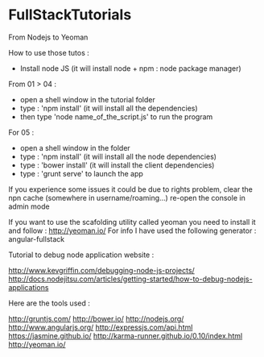 FullStackTutorials
==================

From Nodejs to Yeoman

How to use those tutos :

- Install node JS (it will install node + npm : node package manager)


From 01 > 04 : 
  - open a shell window in the tutorial folder
  - type : 'npm install' (it will install all the dependencies)
  - then type 'node name_of_the_script.js' to run the program
  

For 05 :
  - open a shell window in the folder
  - type : 'npm install' (it will install all the node dependencies)
  - type : 'bower install' (it will install the client dependencies)
  - type : 'grunt serve' to launch the app
  
If you experience some issues it could be due to rights problem,  clear the npn cache (somewhere in username/roaming...)
re-open the console in admin mode

If you want to use the scafolding utility called yeoman you need to install it and follow :
http://yeoman.io/
For info I have used the following generator : angular-fullstack

Tutorial to debug node application website :

http://www.kevgriffin.com/debugging-node-js-projects/
http://docs.nodejitsu.com/articles/getting-started/how-to-debug-nodejs-applications

Here are the tools used :

http://gruntjs.com/
http://bower.io/
http://nodejs.org/
http://www.angularjs.org/
http://expressjs.com/api.html
https://jasmine.github.io/
http://karma-runner.github.io/0.10/index.html
http://yeoman.io/



